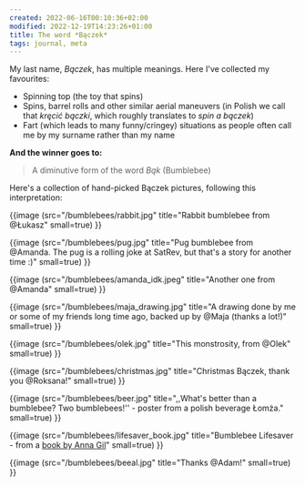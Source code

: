 ```yaml
---
created: 2022-06-16T00:10:36+02:00
modified: 2022-12-19T14:23:26+01:00
title: The word *Bączek*
tags: journal, meta
---
```


My last name, _Bączek_, has multiple meanings. Here I've collected my favourites:

- Spinning top (the toy that spins)
- Spins, barrel rolls and other similar aerial maneuvers (in Polish we call that _kręcić bączki_, which roughly translates to _spin a bączek_)
- Fart (which leads to many funny/cringey) situations as people often call me by my surname rather than my name

**And the winner goes to:**

> A diminutive form of the word _Bąk_ (Bumblebee)

Here's a collection of hand-picked Bączek pictures, following this interpretation:

{{image (src="/bumblebees/rabbit.jpg" title="Rabbit bumblebee from @Łukasz" small=true) }}

{{image (src="/bumblebees/pug.jpg" title="Pug bumblebee from @Amanda. The pug is a rolling joke at SatRev, but that's a story for another time :)" small=true) }}

{{image (src="/bumblebees/amanda_idk.jpeg" title="Another one from @Amanda" small=true) }}

{{image (src="/bumblebees/maja_drawing.jpg" title="A drawing done by me or some of my friends long time ago, backed up by @Maja (thanks a lot!)" small=true) }}

{{image (src="/bumblebees/olek.jpg" title="This monstrosity, from @Olek" small=true) }}

{{image (src="/bumblebees/christmas.jpg" title="Christmas Bączek, thank you @Roksana!" small=true) }}

{{image (src="/bumblebees/beer.jpg" title=",,What's better than a bumblebee? Two bumblebees!'' - poster from a polish beverage Łomża." small=true) }}

{{image (src="/bumblebees/lifesaver_book.jpg" title="Bumblebee Lifesaver - from a [book by Anna Gil](https://karolratownik.pl/baczek-ksiazka/)" small=true) }}

{{image (src="/bumblebees/beeal.jpg" title="Thanks @Adam!" small=true) }}
